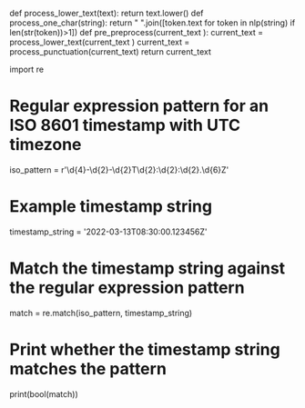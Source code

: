 def process_lower_text(text):
    return text.lower()
def process_one_char(string):
    return " ".join([token.text for token in nlp(string) if len(str(token))>1])
def pre_preprocess(current_text ):
    current_text = process_lower_text(current_text )
    current_text = process_punctuation(current_text)
    return current_text 

import re

# Regular expression pattern for an ISO 8601 timestamp with UTC timezone
iso_pattern = r'\d{4}-\d{2}-\d{2}T\d{2}:\d{2}:\d{2}\.\d{6}Z'

# Example timestamp string
timestamp_string = '2022-03-13T08:30:00.123456Z'

# Match the timestamp string against the regular expression pattern
match = re.match(iso_pattern, timestamp_string)

# Print whether the timestamp string matches the pattern
print(bool(match))
